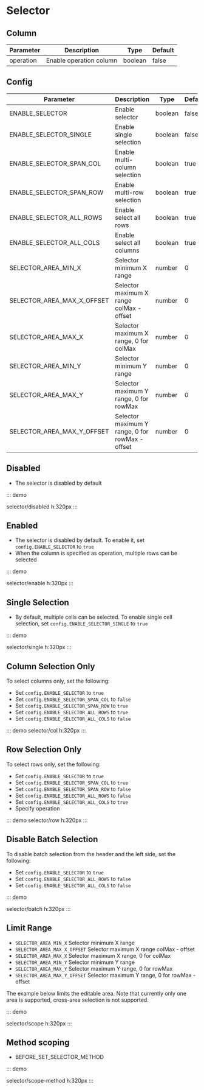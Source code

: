 # Selector

## Column

| Parameter | Description    | Type    | Default |
| --------- | -------------- | ------- | ------- |
| operation | Enable operation column | boolean | false  |

## Config

| Parameter                  | Description                             | Type    | Default |
| -------------------------- | --------------------------------------- | ------- | ------- |
| ENABLE_SELECTOR            | Enable selector                         | boolean | false   |
| ENABLE_SELECTOR_SINGLE     | Enable single selection                 | boolean | false   |
| ENABLE_SELECTOR_SPAN_COL   | Enable multi-column selection           | boolean | true    |
| ENABLE_SELECTOR_SPAN_ROW   | Enable multi-row selection              | boolean | true    |
| ENABLE_SELECTOR_ALL_ROWS   | Enable select all rows                  | boolean | true    |
| ENABLE_SELECTOR_ALL_COLS   | Enable select all columns               | boolean | true    |
| SELECTOR_AREA_MIN_X        | Selector minimum X range                | number  | 0       |
| SELECTOR_AREA_MAX_X_OFFSET | Selector maximum X range colMax - offset| number  | 0       |
| SELECTOR_AREA_MAX_X        | Selector maximum X range, 0 for colMax  | number  | 0       |
| SELECTOR_AREA_MIN_Y        | Selector minimum Y range                | number  | 0       |
| SELECTOR_AREA_MAX_Y        | Selector maximum Y range, 0 for rowMax  | number  | 0       |
| SELECTOR_AREA_MAX_Y_OFFSET | Selector maximum Y range, 0 for rowMax - offset | number  | 0       |

## Disabled

-   The selector is disabled by default

::: demo

selector/disabled
h:320px
:::

## Enabled

-   The selector is disabled by default. To enable it, set `config.ENABLE_SELECTOR` to `true`
-   When the column is specified as operation, multiple rows can be selected

::: demo

selector/enable
h:320px
:::

## Single Selection

-   By default, multiple cells can be selected. To enable single cell selection, set `config.ENABLE_SELECTOR_SINGLE` to `true`

::: demo

selector/single
h:320px
:::

## Column Selection Only

To select columns only, set the following:

-   Set `config.ENABLE_SELECTOR` to `true`
-   Set `config.ENABLE_SELECTOR_SPAN_COL` to `false`
-   Set `config.ENABLE_SELECTOR_SPAN_ROW` to `true`
-   Set `config.ENABLE_SELECTOR_ALL_ROWS` to `true`
-   Set `config.ENABLE_SELECTOR_ALL_COLS` to `false`

::: demo
selector/col
h:320px
:::

## Row Selection Only

To select rows only, set the following:

-   Set `config.ENABLE_SELECTOR` to `true`
-   Set `config.ENABLE_SELECTOR_SPAN_COL` to `true`
-   Set `config.ENABLE_SELECTOR_SPAN_ROW` to `false`
-   Set `config.ENABLE_SELECTOR_ALL_ROWS` to `false`
-   Set `config.ENABLE_SELECTOR_ALL_COLS` to `true`
-   Specify operation

::: demo
selector/row
h:320px
:::

## Disable Batch Selection

To disable batch selection from the header and the left side, set the following:

-   Set `config.ENABLE_SELECTOR` to `true`
-   Set `config.ENABLE_SELECTOR_ALL_ROWS` to `false`
-   Set `config.ENABLE_SELECTOR_ALL_COLS` to `false`

::: demo

selector/batch
h:320px
:::

## Limit Range
-   `SELECTOR_AREA_MIN_X` Selector minimum X range
-   `SELECTOR_AREA_MAX_X_OFFSET` Selector maximum X range colMax - offset
-   `SELECTOR_AREA_MAX_X` Selector maximum X range, 0 for colMax
-   `SELECTOR_AREA_MIN_Y` Selector minimum Y range
-   `SELECTOR_AREA_MAX_Y` Selector maximum Y range, 0 for rowMax
-   `SELECTOR_AREA_MAX_Y_OFFSET` Selector maximum Y range, 0 for rowMax - offset

The example below limits the editable area. Note that currently only one area is supported, cross-area selection is not supported.

::: demo

selector/scope
h:320px
:::

## Method scoping
- BEFORE_SET_SELECTOR_METHOD

::: demo

selector/scope-method
h:320px
:::